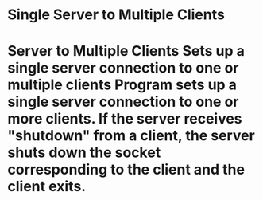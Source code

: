 # Single Server to Multiple Clients
 # Server to Multiple Clients Sets up a single server connection to one or multiple clients Program sets up a single server connection to one or more clients. If the server receives "shutdown" from a client, the server shuts down the socket corresponding to the client and the client exits.
